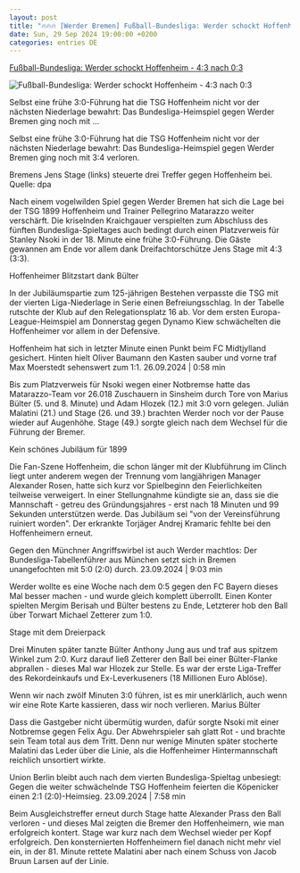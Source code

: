 ```yaml
---
layout: post
title: "🔥🔥🔥 [Werder Bremen] Fußball-Bundesliga: Werder schockt Hoffenheim - 4:3 nach 0:3"
date: Sun, 29 Sep 2024 19:00:00 +0200
categories: entries DE
---
```

[Fußball-Bundesliga: Werder schockt Hoffenheim - 4:3 nach 0:3](https://www.zdf.de/nachrichten/sport/fussball-bundesliga-tsg-1899-hoffenheim-werder-bremen-100.html)

![Fußball-Bundesliga: Werder schockt Hoffenheim - 4:3 nach 0:3](https://www.zdf.de/assets/hoffenheim-werder-bremen-100~1280x720?cb=1727629886603)

Selbst eine frühe 3:0-Führung hat die TSG Hoffenheim nicht vor der nächsten Niederlage bewahrt: Das Bundesliga-Heimspiel gegen Werder Bremen ging noch mit ...

Selbst eine frühe 3:0-Führung hat die TSG Hoffenheim nicht vor der nächsten Niederlage bewahrt: Das Bundesliga-Heimspiel gegen Werder Bremen ging noch mit 3:4 verloren.

Bremens Jens Stage (links) steuerte drei Treffer gegen Hoffenheim bei. Quelle: dpa

Nach einem vogelwilden Spiel gegen Werder Bremen hat sich die Lage bei der TSG 1899 Hoffenheim und Trainer Pellegrino Matarazzo weiter verschärft. Die kriselnden Kraichgauer verspielten zum Abschluss des fünften Bundesliga-Spieltages auch bedingt durch einen Platzverweis für Stanley Nsoki in der 18. Minute eine frühe 3:0-Führung. Die Gäste gewannen am Ende vor allem dank Dreifachtorschütze Jens Stage mit 4:3 (3:3).

Hoffenheimer Blitzstart dank Bülter

In der Jubiläumspartie zum 125-jährigen Bestehen verpasste die TSG mit der vierten Liga-Niederlage in Serie einen Befreiungsschlag. In der Tabelle rutschte der Klub auf den Relegationsplatz 16 ab. Vor dem ersten Europa-League-Heimspiel am Donnerstag gegen Dynamo Kiew schwächelten die Hoffenheimer vor allem in der Defensive.

Hoffenheim hat sich in letzter Minute einen Punkt beim FC Midtjylland gesichert. Hinten hielt Oliver Baumann den Kasten sauber und vorne traf Max Moerstedt sehenswert zum 1:1. 26.09.2024 | 0:58 min

Bis zum Platzverweis für Nsoki wegen einer Notbremse hatte das Matarazzo-Team vor 26.018 Zuschauern in Sinsheim durch Tore von Marius Bülter (5. und 8. Minute) und Adam Hlozek (12.) mit 3:0 vorn gelegen. Julián Malatini (21.) und Stage (26. und 39.) brachten Werder noch vor der Pause wieder auf Augenhöhe. Stage (49.) sorgte gleich nach dem Wechsel für die Führung der Bremer.

Kein schönes Jubiläum für 1899

Die Fan-Szene Hoffenheim, die schon länger mit der Klubführung im Clinch liegt unter anderem wegen der Trennung vom langjährigen Manager Alexander Rosen, hatte sich kurz vor Spielbeginn den Feierlichkeiten teilweise verweigert. In einer Stellungnahme kündigte sie an, dass sie die Mannschaft - getreu des Gründungsjahres - erst nach 18 Minuten und 99 Sekunden unterstützen werde. Das Jubiläum sei "von der Vereinsführung ruiniert worden". Der erkrankte Torjäger Andrej Kramaric fehlte bei den Hoffenheimern erneut.

Gegen den Münchner Angriffswirbel ist auch Werder machtlos: Der Bundesliga-Tabellenführer aus München setzt sich in Bremen unangefochten mit 5:0 (2:0) durch. 23.09.2024 | 9:03 min

Werder wollte es eine Woche nach dem 0:5 gegen den FC Bayern dieses Mal besser machen - und wurde gleich komplett überrollt. Einen Konter spielten Mergim Berisah und Bülter bestens zu Ende, Letzterer hob den Ball über Torwart Michael Zetterer zum 1:0.

Stage mit dem Dreierpack

Drei Minuten später tanzte Bülter Anthony Jung aus und traf aus spitzem Winkel zum 2:0. Kurz darauf ließ Zetterer den Ball bei einer Bülter-Flanke abprallen - dieses Mal war Hlozek zur Stelle. Es war der erste Liga-Treffer des Rekordeinkaufs und Ex-Leverkuseners (18 Millionen Euro Ablöse).

Wenn wir nach zwölf Minuten 3:0 führen, ist es mir unerklärlich, auch wenn wir eine Rote Karte kassieren, dass wir noch verlieren. Marius Bülter

Dass die Gastgeber nicht übermütig wurden, dafür sorgte Nsoki mit einer Notbremse gegen Felix Agu. Der Abwehrspieler sah glatt Rot - und brachte sein Team total aus dem Tritt. Denn nur wenige Minuten später stocherte Malatini das Leder über die Linie, als die Hoffenheimer Hintermannschaft reichlich unsortiert wirkte.

Union Berlin bleibt auch nach dem vierten Bundesliga-Spieltag unbesiegt: Gegen die weiter schwächelnde TSG Hoffenheim feierten die Köpenicker einen 2:1 (2:0)-Heimsieg. 23.09.2024 | 7:58 min

Beim Ausgleichstreffer erneut durch Stage hatte Alexander Prass den Ball verloren - und dieses Mal zeigten die Bremer den Hoffenheimern, wie man erfolgreich kontert. Stage war kurz nach dem Wechsel wieder per Kopf erfolgreich. Den konsternierten Hoffenheimern fiel danach nicht mehr viel ein, in der 81. Minute rettete Malatini aber nach einem Schuss von Jacob Bruun Larsen auf der Linie.

